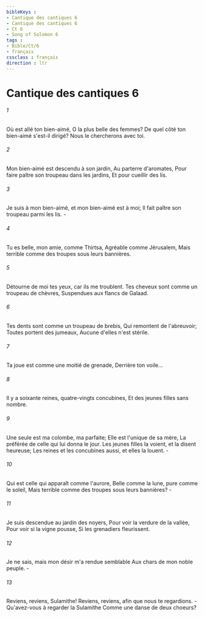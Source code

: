 ```yaml
---
bibleKeys : 
- Cantique des cantiques 6
- Cantique des cantiques 6
- Ct 6
- Song of Solomon 6
tags : 
- Bible/Ct/6
- français
cssclass : français
direction : ltr
---
```


# Cantique des cantiques 6

###### 1
Où est allé ton bien-aimé, O la plus belle des femmes? De quel côté ton bien-aimé s'est-il dirigé? Nous le chercherons avec toi.
###### 2
Mon bien-aimé est descendu à son jardin, Au parterre d'aromates, Pour faire paître son troupeau dans les jardins, Et pour cueillir des lis.
###### 3
Je suis à mon bien-aimé, et mon bien-aimé est à moi; Il fait paître son troupeau parmi les lis. -
###### 4
Tu es belle, mon amie, comme Thirtsa, Agréable comme Jérusalem, Mais terrible comme des troupes sous leurs bannières.
###### 5
Détourne de moi tes yeux, car ils me troublent. Tes cheveux sont comme un troupeau de chèvres, Suspendues aux flancs de Galaad.
###### 6
Tes dents sont comme un troupeau de brebis, Qui remontent de l'abreuvoir; Toutes portent des jumeaux, Aucune d'elles n'est stérile.
###### 7
Ta joue est comme une moitié de grenade, Derrière ton voile...
###### 8
Il y a soixante reines, quatre-vingts concubines, Et des jeunes filles sans nombre.
###### 9
Une seule est ma colombe, ma parfaite; Elle est l'unique de sa mère, La préférée de celle qui lui donna le jour. Les jeunes filles la voient, et la disent heureuse; Les reines et les concubines aussi, et elles la louent. -
###### 10
Qui est celle qui apparaît comme l'aurore, Belle comme la lune, pure comme le soleil, Mais terrible comme des troupes sous leurs bannières? -
###### 11
Je suis descendue au jardin des noyers, Pour voir la verdure de la vallée, Pour voir si la vigne pousse, Si les grenadiers fleurissent.
###### 12
Je ne sais, mais mon désir m'a rendue semblable Aux chars de mon noble peuple. -
###### 13
Reviens, reviens, Sulamithe! Reviens, reviens, afin que nous te regardions. -Qu'avez-vous à regarder la Sulamithe Comme une danse de deux choeurs?
